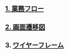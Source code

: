 ## [1. 業務フロー](./img/workflow-diagram.png)

## [2. 画面遷移図](./img/screen-transition-diagram.png)

## 3. [ワイヤーフレーム](./img/wireframe.png)
